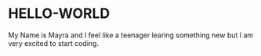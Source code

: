 # HELLO-WORLD
My Name is Mayra and I feel like a teenager learing something new but I am very excited to start coding.
